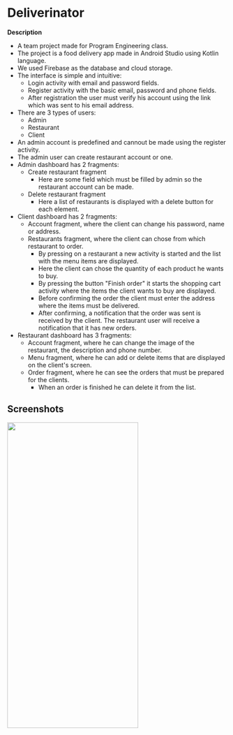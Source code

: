# Deliverinator

**Description**
  - A team project made for Program Engineering class.
  - The project is a food delivery app made in Android Studio using Kotlin language.
  - We used Firebase as the database and cloud storage.
  - The interface is simple and intuitive:
    - Login activity with email and password fields.
    - Register activity with the basic email, password and phone fields.
    - After registration the user must verify his account using the link which was sent to his email address.
  - There are 3 types of users:
    - Admin
    - Restaurant
    - Client
  - An admin account is predefined and cannout be made using the register activity.
  - The admin user can create restaurant account or one.
  - Admin dashboard has 2 fragments:
    - Create restaurant fragment
      - Here are some field which must be filled by admin so the restaurant account can be made.
    - Delete restaurant fragment
      - Here a list of restaurants is displayed with a delete button for each element.
  - Client dashboard has 2 fragments:
    - Account fragment, where the client can change his password, name or address.
    - Restaurants fragment, where the client can chose from which restaurant to order.
      - By pressing on a restaurant a new activity is started and the list with the menu items are displayed.
      - Here the client can chose the quantity of each product he wants to buy.
      - By pressing the button "Finish order" it starts the shopping cart activity where the items
      the client wants to buy are displayed.
      - Before confirming the order the client must enter the address where the items must be delivered.
      - After confirming, a notification that the order was sent is received by the client.
      The restaurant user will receive a notification that it has new orders.
  - Restaurant dashboard has 3 fragments:
    - Account fragment, where he can change the image of the restaurant, the description and phone number.
    - Menu fragment, where he can add or delete items that are displayed on the client's screen.
    - Order fragment, where he can see the orders that must be prepared for the clients.
      - When an order is finished he can delete it from the list.
      
## Screenshots

<img src="https://i.imgur.com/5BJohW2.jpg" width="300" height="700">
